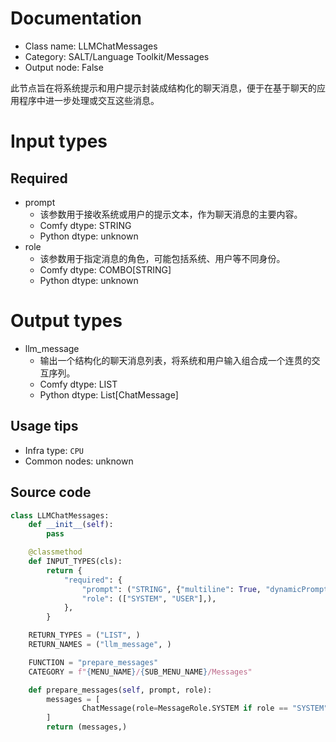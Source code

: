 
# Documentation
- Class name: LLMChatMessages
- Category: SALT/Language Toolkit/Messages
- Output node: False

此节点旨在将系统提示和用户提示封装成结构化的聊天消息，便于在基于聊天的应用程序中进一步处理或交互这些消息。

# Input types
## Required
- prompt
    - 该参数用于接收系统或用户的提示文本，作为聊天消息的主要内容。
    - Comfy dtype: STRING
    - Python dtype: unknown
- role
    - 该参数用于指定消息的角色，可能包括系统、用户等不同身份。
    - Comfy dtype: COMBO[STRING]
    - Python dtype: unknown

# Output types
- llm_message
    - 输出一个结构化的聊天消息列表，将系统和用户输入组合成一个连贯的交互序列。
    - Comfy dtype: LIST
    - Python dtype: List[ChatMessage]


## Usage tips
- Infra type: `CPU`
- Common nodes: unknown


## Source code
```python
class LLMChatMessages:
    def __init__(self):
        pass

    @classmethod
    def INPUT_TYPES(cls):
        return {
            "required": {
                "prompt": ("STRING", {"multiline": True, "dynamicPrompts": False, "default": "prompt"}),
                "role": (["SYSTEM", "USER"],),
            },
        }

    RETURN_TYPES = ("LIST", )
    RETURN_NAMES = ("llm_message", )

    FUNCTION = "prepare_messages"
    CATEGORY = f"{MENU_NAME}/{SUB_MENU_NAME}/Messages"

    def prepare_messages(self, prompt, role):
        messages = [
                ChatMessage(role=MessageRole.SYSTEM if role == "SYSTEM" else MessageRole.USER, content=prompt ),
        ]
        return (messages,)

```
